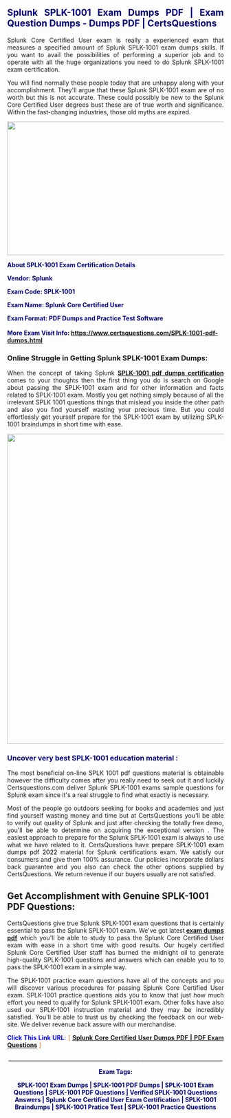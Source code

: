 <h2 style="text-align: justify;"><span style="color: #000080;">Splunk SPLK-1001 Exam Dumps PDF | Exam Question Dumps - Dumps PDF | CertsQuestions</span></h2>
<p style="text-align: justify;">Splunk Core Certified User exam is really a experienced exam that measures a specified amount of Splunk  SPLK-1001 exam dumps skills. If you want to avail the possibilities of performing a superior job and to operate with all the huge organizations you need to do Splunk SPLK-1001 exam certification.</p>
<p style="text-align: justify;">You will find normally these people today that are unhappy along with your accomplishment. They'll argue that these Splunk  SPLK-1001 exam are of no worth but this is not accurate. These could possibly be new to the Splunk Core Certified User degrees bust these are of true worth and significance. Within the fast-changing industries, those old myths are expired.</p>
<p><img style="display: block; margin-left: auto; margin-right: auto;" src="https://i.imgur.com/eaP4ae9.png" width="840" height="310" /></p>
<p><span style="color: #000080;"><strong>About SPLK-1001 Exam Certification Details</strong></span></p>
<p><span style="color: #000080;"><strong>Vendor: Splunk<br /></strong></span></p>
<p><span style="color: #000080;"><strong>Exam Code: SPLK-1001</strong></span></p>
<p><span style="color: #000080;"><strong>Exam Name: Splunk Core Certified User</strong></span></p>
<p><span style="color: #000080;"><strong>Exam Format: PDF Dumps and Practice Test Software<br /><br />More Exam Visit Info: <span style="color: #ff6600;"><a href="https://www.certsquestions.com/SPLK-1001-pdf-dumps.html">https://www.certsquestions.com/SPLK-1001-pdf-dumps.html</a></span></strong></span></p>
<h3>Online Struggle in Getting Splunk SPLK-1001 Exam Dumps:</h3>
<p style="text-align: justify;">When the concept of taking Splunk <a href="https://www.certsquestions.com/SPLK-1001-pdf-dumps.html"><strong> SPLK-1001 pdf dumps certification</strong></a> comes to your thoughts then the first thing you do is search on Google about passing the SPLK-1001 exam and for other information and facts related to SPLK-1001 exam. Mostly you get nothing simply because of all the irrelevant SPLK 1001 questions things that mislead you inside the other path and also you find yourself wasting your precious time. But you could effortlessly get yourself prepare for the SPLK-1001 exam by utilizing SPLK-1001 braindumps in short time with ease.</p>
<p><a href="https://www.certsquestions.com/SPLK-1001-pdf-dumps.html"><img style="display: block; margin-left: auto; margin-right: auto;" src="https://i.imgur.com/pxhoKQ2.png" width="720" /></a></p>
<h3><span style="color: #000080;">Uncover very best  SPLK-1001 education material :</span></h3>
<p style="text-align: justify;">The most beneficial on-line SPLK 1001 pdf questions material is obtainable however the difficulty comes after you really need to seek out it and luckily Certsquestions.com deliver Splunk SPLK-1001 exams sample questions for Splunk  exam since it's a real struggle to find what exactly is necessary.</p>
<p style="text-align: justify;">Most of the people go outdoors seeking for books and academies and just find yourself wasting money and time but at CertsQuestions you'll be able to verify out quality of Splunk  and just after checking the totally free demo, you'll be able to determine on acquiring the exceptional version . The easiest approach to prepare for the Splunk SPLK-1001 exam is always to use what we have related to it. CertsQuestions have <span style="color: #000000;">prepare SPLK-1001 exam dumps pdf 2022</span> material for Splunk certifications exam. We satisfy our consumers and give them 100% assurance. Our policies incorporate dollars back guarantee and you also can check the other options supplied by CertsQuestions. We return revenue if our buyers usually are not satisfied.</p>
<h2>Get Accomplishment with Genuine SPLK-1001 PDF Questions:</h2>
<p style="text-align: justify;">CertsQuestions give true Splunk SPLK-1001 exam questions that is certainly essential to pass the Splunk  SPLK-1001 exam. We've got latest<strong>&nbsp;<a href="https://www.certsquestions.com/">exam dumps pdf</a></strong>&nbsp;which you'll be able to study to pass the Splunk Core Certified User exam with ease in a short time with good results. Our hugely certified Splunk Core Certified User staff has burned the midnight oil to generate high-quality SPLK-1001 questions and answers which can enable you to to pass the SPLK-1001 exam in a simple way.</p>
<p style="text-align: justify;">The SPLK-1001 practice exam questions have all of the concepts and you will discover various procedures for passing Splunk Core Certified User exam. SPLK-1001 practice questions aids you to know that just how much effort you need to qualify for Splunk  SPLK-1001 exam. Other folks have also used our SPLK-1001 instruction material and they may be incredibly satisfied. You'll be able to trust us by checking the feedback on our web-site. We deliver revenue back assure with our merchandise.</p>
<p style="text-align: justify;"><span style="color: #0000ff;"><strong>Click This Link URL</strong>:</span> <span style="color: #ff6600;">[ <strong><a href="https://www.certsquestions.com/splunk-core-certified-user-certification.html">Splunk Core Certified User Dumps PDF | PDF Exam Questions</a></strong> ]</span></p>
<p style="text-align: center;">______________________________________________________________________________</p>
<p style="text-align: center;"><span style="color: #000080;"><strong>Exam Tags:</strong></span></p>
<p style="text-align: center;"><span style="color: #000080;"><strong>SPLK-1001 Exam Dumps | SPLK-1001 PDF Dumps | SPLK-1001 Exam Questions | SPLK-1001 PDF Questions | Verified SPLK-1001 Questions Answers | Splunk Core Certified User Exam Certification | SPLK-1001 Braindumps | SPLK-1001 Pratice Test | SPLK-1001 Practice Questions</strong></span></p>
